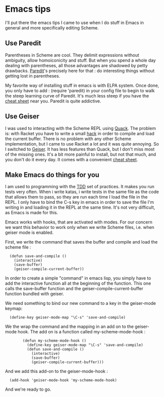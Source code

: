 Emacs tips
===

I'll put there the emacs tips I came to use when I do stuff in Emacs in general and more specifically editing Scheme.

Use Paredit
---
Parentheses in Scheme are cool. They delimit expressions without ambiguity, allow homoiconicity and stuff. But when you spend a whole day dealing with parentheses, all those advantages are shadowed by petty drawbacks. [Paredit](http://www.emacswiki.org/emacs/ParEdit)'s precisely here for that : do interesting things without getting lost in parentheses.

My favorite way of installing stuff in emacs is with ELPA system. Once done, you only have to add :
    (require 'paredit)
in your config file to begin to walk the steep learning curve of Paredit. It's much less steep if you have the [cheat sheet](http://www.emacswiki.org/emacs/PareditCheatsheet) near you. Paredit is quite addictive.

Use Geiser
---
I was used to interacting with the Scheme REPL using [Quack](http://www.neilvandyke.org/quack/). The problem is: with Racket you have to write a small [hack](http://benjisimon.blogspot.com/2011/02/little-elisp-to-make-emacs-and-racket.html) in order to compile and load the current buffer. There is no problem with any other Scheme implementation, but I came to use Racket a lot and it was quite annoying. So I switched to [Geiser](http://www.nongnu.org/geiser/index.html). It has less features than Quack, but I don't miss most of the missing ones. It's a bit more painful to install, but not that much, and you don't do it every day.
It comes with a convenient [cheat sheet](http://www.nongnu.org/geiser/geiser_5.html).

Make Emacs do things for you
---
I am used to programming with the [TDD](http://en.wikipedia.org/wiki/Test_Driven_Development) set of practices. It makes you run tests very often. When i write katas, i write tests in the same file as the code that allows them to pass, so they are run each time I load the file in the REPL. I only have to bind the C-s key in emacs in order to save the file I'm writing in and loading it in the REPL at the same time. It's not very difficult, as Emacs is made for this.

Emacs works with hooks, that are activated with modes. For our concern we want this behavior to work only when we write Scheme files, i.e. when geiser mode is enabled.

First, we write the command that saves the buffer and compile and load the scheme file :
      
      (defun save-and-compile ()
        (interactive)
        (save-buffer)
        (geiser-compile-current-buffer))

In order to create a simple "command" in emacs lisp, you simply have to add the interactive function all at the beginning of the function. This one calls the save-buffer function and the geiser-compile-current-buffer function bundled with geiser.

We need something to bind our new command to a key in the geiser-mode keymap: 

      (define-key geiser-mode-map "\C-s" 'save-and-compile)

We the wrap the command and the mapping in an add on to the geiser-mode hook. The add on is a function called my-scheme-mode-hook : 

    		(defun my-scheme-mode-hook ()
    		  (define-key geiser-mode-map "\C-s" 'save-and-compile)
    		  (defun save-and-compile ()
    		    (interactive)
    		    (save-buffer)
    		    (geiser-compile-current-buffer)))
     		
And we add this add-on to the geiser-mode-hook :

      (add-hook 'geiser-mode-hook 'my-scheme-mode-hook)

And we're ready to go. 
